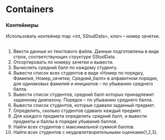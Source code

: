 ﻿# Containers
### **Контейнеры**
Использовать контейнер map <int, SStudData>, ключ – номер зачетки.
<br/><br/>
1. Ввести данные из текстового файла. Данные подготовлены в виде строк, соответствующих структуре SStudData.
2.  Отсортировать по номеру зачетки и вывести.
3.  Вычислить средний балл по каждому студенту.
4.  Вывести список всех студентов в виде «Номер по порядку, Фамилия, Номер_зачетки, Средний_балл» в алфавитном порядке, для одинаковых фамилий и инициалов – по убыванию среднего балла.  
5. Вывести список студентов, средний балл которых принадлежит заданному диапазону. Порядок – по убыванию среднего балла.
6.  Вывести список студентов, которые сдавали заданный предмет.
7.  Определить, сколько студентов сдавало каждый предмет.
8.  Для каждого предмета определить средний балл, и вывести предметы и баллы в порядке убывания баллов.  
9. Найти всех студентов с максимальной суммой баллов.  
10. Найти всех студентов с неудовлетворительными оценками(1,2,3).
